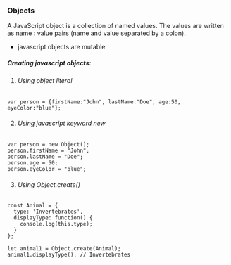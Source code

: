 ### Objects
A JavaScript object is a collection of named values. The values are written as name : value pairs (name and value separated by a colon).
* javascript objects are mutable


##### Creating javascript objects:
1. ###### Using object literal
```
var person = {firstName:"John", lastName:"Doe", age:50, eyeColor:"blue"};
```
2. ###### Using javascript keyword new
```
var person = new Object();
person.firstName = "John";
person.lastName = "Doe";
person.age = 50;
person.eyeColor = "blue";
```
3. ###### Using Object.create()
```
const Animal = {
  type: 'Invertebrates',
  displayType: function() {
    console.log(this.type);
  }
};

let animal1 = Object.create(Animal);
animal1.displayType(); // Invertebrates
```